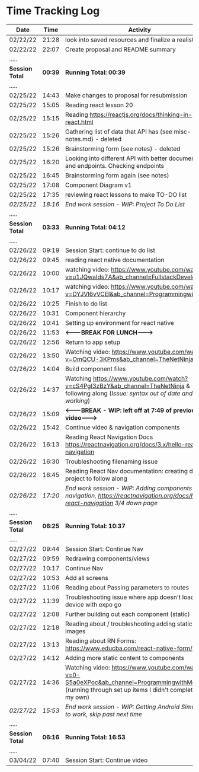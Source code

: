 # **Time Tracking Log**

| Date              | Time      | Activity                                                                                                                                              |
| ----------------- | --------- | ----------------------------------------------------------------------------------------------------------------------------------------------------- |
| 02/22/22          | 21:28     | look into saved resources and finalize a realistic mvp                                                                                                |
| 02/22/22          | 22:07     | Create proposal and README summary                                                                                                                    |
| .....             |
| **Session Total** | **00:39** | **Running Total: 00:39**                                                                                                                              |
| .....             |
| 02/25/22          | 14:43     | Make changes to proposal for resubmission                                                                                                             |
| 02/25/22          | 15:05     | Reading react lesson 20                                                                                                                               |
| 02/25/22          | 15:15     | Reading https://reactjs.org/docs/thinking-in-react.html                                                                                               |
| 02/25/22          | 15:26     | Gathering list of data that API has (see misc-notes.md) - deleted                                                                                     |
| 02/25/22          | 15:26     | Brainstorming form (see notes) - deleted                                                                                                              |
| 02/25/22          | 16:20     | Looking into different API with better documentation and endpoints. Checking endpoints                                                                |
| 02/25/22          | 16:45     | Brainstorming form again (see notes)                                                                                                                  |
| 02/25/22          | 17:08     | Component Diagram v1                                                                                                                                  |
| 02/25/22          | 17:35     | reviewing react lessons to make TO-DO list                                                                                                            |
| _02/25/22_        | _18:16_   | _End work session - WIP: Project To Do List_                                                                                                          |
| .....             |
| **Session Total** | **03:33** | **Running Total: 04:12**                                                                                                                              |
| .....             |
| 02/26/22          | 09:19     | Session Start: continue to do list                                                                                                                    |
| 02/26/22          | 09:45     | reading react native documentation                                                                                                                    |
| 02/26/22          | 10:00     | watching video: https://www.youtube.com/watch?v=u1JQwaIds7A&ab_channel=FullstackDevelopment                                                           |
| 02/26/22          | 10:17     | watching video: https://www.youtube.com/watch?v=DYJVl6vVCEI&ab_channel=ProgrammingwithMash                                                            |
| 02/26/22          | 10:25     | Finish to do list                                                                                                                                     |
| 02/26/22          | 10:31     | Component hierarchy                                                                                                                                   |
| 02/26/22          | 10:41     | Setting up environment for react native                                                                                                               |
| 02/26/22          | 11:53     | **<---BREAK FOR LUNCH--->**                                                                                                                           |
| 02/26/22          | 12:56     | Return to app setup                                                                                                                                   |
| 02/26/22          | 13:50     | Watching video: https://www.youtube.com/watch?v=OmQCU-3KPms&ab_channel=TheNetNinja                                                                    |
| 02/26/22          | 14:04     | Build component files                                                                                                                                 |
| 02/26/22          | 14:37     | Watching https://www.youtube.com/watch?v=cS4PgI3zBzY&ab_channel=TheNetNinja & following along (_Issue: syntax out of date and not working_)           |
| 02/26/22          | 15:09     | **<---BREAK - WIP: left off at 7:49 of previous video--->**                                                                                           |
| 02/26/22          | 15:42     | Continue video & navigation components                                                                                                                |
| 02/26/22          | 16:13     | Reading React Navigation Docs https://reactnavigation.org/docs/3.x/hello-react-navigation                                                             |
| 02/26/22          | 16:30     | Troubleshooting filenaming issue                                                                                                                      |
| 02/26/22          | 16:45     | Reading React Nav documentation: creating dummy project to follow along                                                                               |
| _02/26/22_        | _17:20_   | _End work session - WIP: Adding components to navigation, https://reactnavigation.org/docs/hello-react-navigation 3/4 down page_                      |
| .....             |
| **Session Total** | **06:25** | **Running Total: 10:37**                                                                                                                              |
| .....             |
| 02/27/22          | 09:44     | Session Start: Continue Nav                                                                                                                           |
| 02/27/22          | 09:59     | Redrawing components/views                                                                                                                            |
| 02/27/22          | 10:17     | Continue Nav                                                                                                                                          |
| 02/27/22          | 10:53     | Add all screens                                                                                                                                       |
| 02/27/22          | 11:06     | Reading about Passing parameters to routes                                                                                                            |
| 02/27/22          | 11:39     | Troubleshooting issue where app doesn't load on device with expo go                                                                                   |
| 02/27/22          | 12:08     | Further building out each component (static)                                                                                                          |
| 02/27/22          | 12:18     | Reading about / troubleshooting adding static images                                                                                                  |
| 02/27/22          | 13:13     | Reading about RN Forms: https://www.educba.com/react-native-form/                                                                                     |
| 02/27/22          | 14:12     | Adding more static content to components                                                                                                              |
| 02/27/22          | 14:36     | Watching video: https://www.youtube.com/watch?v=0-S5a0eXPoc&ab_channel=ProgrammingwithMosh (running through set up items I didn't complete on my own) |
| _02/27/22_        | _15:53_   | _End work session - WIP: Getting Android Simulator to work, skip past next time_                                                                      |
| .....             |
| **Session Total** | **06:16** | **Running Total: 16:53**                                                                                                                              |
| .....             |
| 03/04/22          | 07:40     | Session Start: Continue video                                                                                                                         |
